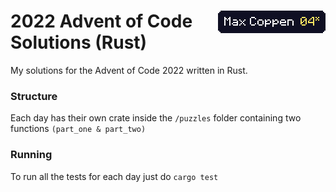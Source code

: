 <h1 align="left">
  <a href="https://adventofcode.com/">
    <img align="right" height=36px src="https://raw.githubusercontent.com/mxcop/2022-aoc/main/.github/score.png">
  </a>
  2022 Advent of Code Solutions (Rust)
</h1>
My solutions for the Advent of Code 2022 written in Rust.

<br>

### Structure
Each day has their own crate inside the `/puzzles` folder containing two functions `(part_one & part_two)`

### Running
To run all the tests for each day just do `cargo test`
